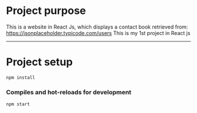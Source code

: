 # Project purpose

This is a website in React Js, which displays a contact book retrieved from: https://jsonplaceholder.typicode.com/users
This is my 1st project in React js

---

# Project setup
```
npm install
```

### Compiles and hot-reloads for development
```
npm start
```

